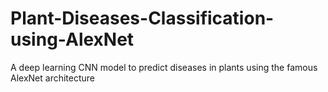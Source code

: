 # Plant-Diseases-Classification-using-AlexNet
A deep learning CNN model to predict diseases in plants using the famous AlexNet architecture
